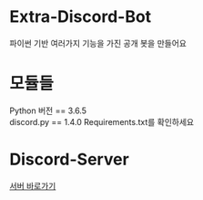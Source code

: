 # Extra-Discord-Bot
파이썬 기반 여러가지 기능을 가진 공개 봇을 만들어요

# 모듈들
Python 버전 == 3.6.5  
discord.py == 1.4.0
Requirements.txt를 확인하세요


# Discord-Server

[서버 바로가기](https://discord.gg/HerTmj5)
